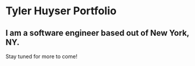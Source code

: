# Tyler Huyser Portfolio

## I am a software engineer based out of New York, NY.

Stay tuned for more to come!
